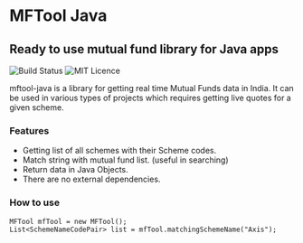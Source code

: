 # MFTool Java
## Ready to use mutual fund library for Java apps

![Build Status](https://travis-ci.org/joemccann/dillinger.svg?branch=master) 
![MIT Licence](https://camo.githubusercontent.com/8298ac0a88a52618cd97ba4cba6f34f63dd224a22031f283b0fec41a892c82cf/68747470733a2f2f696d672e736869656c64732e696f2f707970692f6c2f73656c656e69756d2d776972652e737667)

mftool-java is a library for getting real time Mutual Funds data in India. 
It can be used in various types of projects which requires getting live quotes for a given scheme.


### Features
- Getting list of all schemes with their Scheme codes.
- Match string with mutual fund list. (useful in searching)
- Return data in Java Objects.
- There are no external dependencies.

### How to use
```
MFTool mfTool = new MFTool();
List<SchemeNameCodePair> list = mfTool.matchingSchemeName("Axis");
```